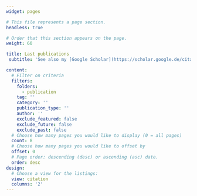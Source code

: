 ```yaml
---
widget: pages

# This file represents a page section.
headless: true

# Order that this section appears on the page.
weight: 60

title: Last publications
 subtitle: 'See also my [Google Scholar](https://scholar.google.de/citations?user=DMZ7Hc8AAAAJ&hl=en).'

content:
  # Filter on criteria
  filters:
    folders:
      - publication
    tag: ''
    category: ''
    publication_type: ''
    author: ''
    exclude_featured: false
    exclude_future: false
    exclude_past: false
  # Choose how many pages you would like to display (0 = all pages)
  count: 8
  # Choose how many pages you would like to offset by
  offset: 0
  # Page order: descending (desc) or ascending (asc) date.
  order: desc
design:
  # Choose a view for the listings:
  view: citation
  columns: '2'
---
```

